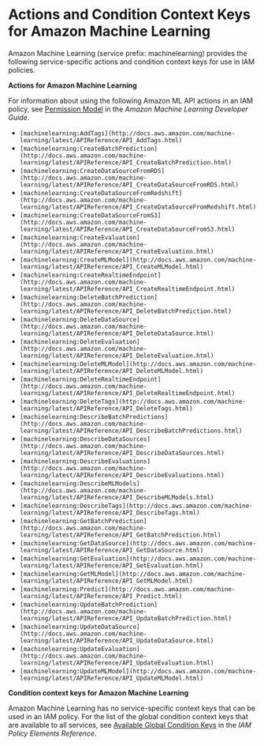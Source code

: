 # Actions and Condition Context Keys for Amazon Machine Learning<a name="list_machinelearning"></a>

Amazon Machine Learning \(service prefix: machinelearning\) provides the following service\-specific actions and condition context keys for use in IAM policies\.

**Actions for Amazon Machine Learning**

For information about using the following Amazon ML API actions in an IAM policy, see [Permission Model](http://docs.aws.amazon.com/machine-learning/latest/dg/reference.html#controlling-access-to-amazon-ml-resources-by-using-iam) in the *Amazon Machine Learning Developer Guide*\.
+ `[machinelearning:AddTags](http://docs.aws.amazon.com/machine-learning/latest/APIReference/API_AddTags.html)`
+ `[machinelearning:CreateBatchPrediction](http://docs.aws.amazon.com/machine-learning/latest/APIReference/API_CreateBatchPrediction.html)`
+ `[machinelearning:CreateDataSourceFromRDS](http://docs.aws.amazon.com/machine-learning/latest/APIReference/API_CreateDataSourceFromRDS.html)`
+ `[machinelearning:CreateDataSourceFromRedshift](http://docs.aws.amazon.com/machine-learning/latest/APIReference/API_CreateDataSourceFromRedshift.html)`
+ `[machinelearning:CreateDataSourceFromS3](http://docs.aws.amazon.com/machine-learning/latest/APIReference/API_CreateDataSourceFromS3.html)`
+ `[machinelearning:CreateEvaluation](http://docs.aws.amazon.com/machine-learning/latest/APIReference/API_CreateEvaluation.html)`
+ `[machinelearning:CreateMLModel](http://docs.aws.amazon.com/machine-learning/latest/APIReference/API_CreateMLModel.html)`
+ `[machinelearning:CreateRealtimeEndpoint](http://docs.aws.amazon.com/machine-learning/latest/APIReference/API_CreateRealtimeEndpoint.html)`
+ `[machinelearning:DeleteBatchPrediction](http://docs.aws.amazon.com/machine-learning/latest/APIReference/API_DeleteBatchPrediction.html)`
+ `[machinelearning:DeleteDataSource](http://docs.aws.amazon.com/machine-learning/latest/APIReference/API_DeleteDataSource.html)`
+ `[machinelearning:DeleteEvaluation](http://docs.aws.amazon.com/machine-learning/latest/APIReference/API_DeleteEvaluation.html)`
+ `[machinelearning:DeleteMLModel](http://docs.aws.amazon.com/machine-learning/latest/APIReference/API_DeleteMLModel.html)`
+ `[machinelearning:DeleteRealtimeEndpoint](http://docs.aws.amazon.com/machine-learning/latest/APIReference/API_DeleteRealtimeEndpoint.html)`
+ `[machinelearning:DeleteTags](http://docs.aws.amazon.com/machine-learning/latest/APIReference/API_DeleteTags.html)`
+ `[machinelearning:DescribeBatchPredictions](http://docs.aws.amazon.com/machine-learning/latest/APIReference/API_DescribeBatchPredictions.html)`
+ `[machinelearning:DescribeDataSources](http://docs.aws.amazon.com/machine-learning/latest/APIReference/API_DescribeDataSources.html)`
+ `[machinelearning:DescribeEvaluations](http://docs.aws.amazon.com/machine-learning/latest/APIReference/API_DescribeEvaluations.html)`
+ `[machinelearning:DescribeMLModels](http://docs.aws.amazon.com/machine-learning/latest/APIReference/API_DescribeMLModels.html)`
+ `[machinelearning:DescribeTags](http://docs.aws.amazon.com/machine-learning/latest/APIReference/API_DescribeTags.html)`
+ `[machinelearning:GetBatchPrediction](http://docs.aws.amazon.com/machine-learning/latest/APIReference/API_GetBatchPrediction.html)`
+ `[machinelearning:GetDataSource](http://docs.aws.amazon.com/machine-learning/latest/APIReference/API_GetDataSource.html)`
+ `[machinelearning:GetEvaluation](http://docs.aws.amazon.com/machine-learning/latest/APIReference/API_GetEvaluation.html)`
+ `[machinelearning:GetMLModel](http://docs.aws.amazon.com/machine-learning/latest/APIReference/API_GetMLModel.html)`
+ `[machinelearning:Predict](http://docs.aws.amazon.com/machine-learning/latest/APIReference/API_Predict.html)`
+ `[machinelearning:UpdateBatchPrediction](http://docs.aws.amazon.com/machine-learning/latest/APIReference/API_UpdateBatchPrediction.html)`
+ `[machinelearning:UpdateDataSource](http://docs.aws.amazon.com/machine-learning/latest/APIReference/API_UpdateDataSource.html)`
+ `[machinelearning:UpdateEvaluation](http://docs.aws.amazon.com/machine-learning/latest/APIReference/API_UpdateEvaluation.html)`
+ `[machinelearning:UpdateMLModel](http://docs.aws.amazon.com/machine-learning/latest/APIReference/API_UpdateMLModel.html)`

**Condition context keys for Amazon Machine Learning**

Amazon Machine Learning has no service\-specific context keys that can be used in an IAM policy\. For the list of the global condition context keys that are available to all services, see [Available Global Condition Keys](reference_policies_condition-keys.md#AvailableKeys) in the *IAM Policy Elements Reference*\.